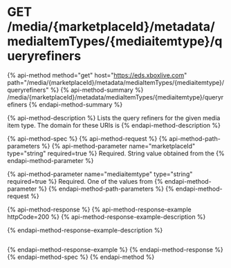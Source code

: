 # GET /media/{marketplaceId}/metadata/mediaItemTypes/{mediaitemtype}/queryrefiners

{% api-method method="get" host="https://eds.xboxlive.com" path="/media/{marketplaceId}/metadata/mediaItemTypes/{mediaitemtype}/queryrefiners" %}
{% api-method-summary %}
/media/{marketplaceId}/metadata/mediaItemTypes/{mediaitemtype}/queryrefiners
{% endapi-method-summary %}

{% api-method-description %}
Lists the query refiners for the given media item type. The domain for these URIs is
{% endapi-method-description %}

{% api-method-spec %}
{% api-method-request %}
{% api-method-path-parameters %}
{% api-method-parameter name="marketplaceId" type="string" required=true %}
Required. String value obtained from the
{% endapi-method-parameter %}

{% api-method-parameter name="mediaitemtype" type="string" required=true %}
Required. One of the values from
{% endapi-method-parameter %}
{% endapi-method-path-parameters %}
{% endapi-method-request %}

{% api-method-response %}
{% api-method-response-example httpCode=200 %}
{% api-method-response-example-description %}

{% endapi-method-response-example-description %}

```text

```
{% endapi-method-response-example %}
{% endapi-method-response %}
{% endapi-method-spec %}
{% endapi-method %}

